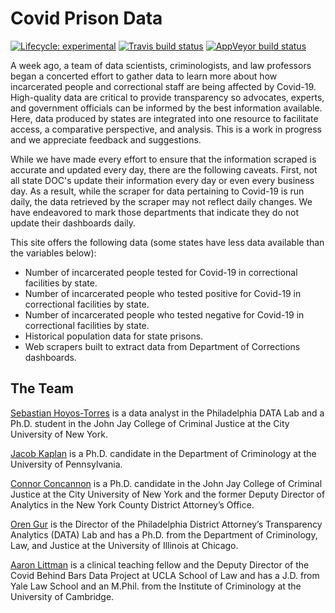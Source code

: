 # Covid Prison Data

<!-- badges: start -->
[![Lifecycle: experimental](https://img.shields.io/badge/lifecycle-experimental-orange.svg)](https://www.tidyverse.org/lifecycle/#experimental)
[![Travis build status](https://travis-ci.com/seathebass/covid_19_state_prisons.svg?branch=master)](https://travis-ci.com/seathebass/covid_19_state_prisons)
[![AppVeyor build status](https://ci.appveyor.com/api/projects/status/github/seathebass/covid_19_state_prisons?branch=master&svg=true)](https://ci.appveyor.com/project/seathebass/covid_19_state_prisons)
<!-- badges: end -->


A week ago, a team of data scientists, criminologists, and law professors began a concerted effort to gather data to learn more about how incarcerated people and correctional staff are being affected by Covid-19. High-quality data are critical to provide transparency so advocates, experts, and government officials can be informed by the best information available. Here, data produced by states are integrated into one resource to facilitate access, a comparative perspective, and analysis. This is a work in progress and we appreciate feedback and suggestions.

While we have made every effort to ensure that the information scraped is accurate and updated every day, there are the following caveats. First, not all state DOC's update their information every day or even every business day. As a result, while the scraper for data pertaining to Covid-19 is run daily, the data retrieved by the scraper may not reflect daily changes. We have endeavored to mark those departments that indicate they do not update their dashboards daily.

This site offers the following data (some states have less data available than the variables below):

- Number of incarcerated people tested for Covid-19 in correctional facilities by state.
- Number of incarcerated people who tested positive for Covid-19 in correctional facilities by state.
- Number of incarcerated people who tested negative for Covid-19 in correctional facilities by state.
- Historical population data for state prisons.
- Web scrapers built to extract data from Department of Corrections dashboards.


## The Team

[Sebastian Hoyos-Torres](https://twitter.com/seathebass92) is a data analyst in the Philadelphia DATA Lab and a Ph.D. student in the John Jay College of Criminal Justice at the City University of New York.

[Jacob Kaplan](jacobdkaplan.com/) is a Ph.D. candidate in the Department of Criminology at the University of Pennsylvania.

[Connor Concannon](https://twitter.com/cconcannon1) is a Ph.D. candidate in the John Jay College of Criminal Justice at the City University of New York and the former Deputy Director of Analytics in the New York County District Attorney’s Office.

[Oren Gur](data.philadao.com) is the Director of the Philadelphia District Attorney’s Transparency Analytics (DATA) Lab and has a Ph.D. from the Department of Criminology, Law, and Justice at the University of Illinois at Chicago.

[Aaron Littman](https://law.ucla.edu/faculty/faculty-profiles/aaron-littman/) is a clinical teaching fellow and the Deputy Director of the Covid Behind Bars Data Project at UCLA School of Law and has a J.D. from Yale Law School and an M.Phil. from the Institute of Criminology at the University of Cambridge.

